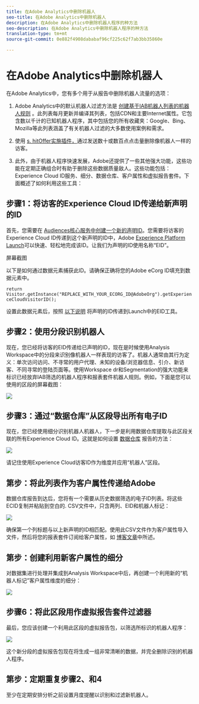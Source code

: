 ```yaml
---
title: 在Adobe Analytics中删除机器人
seo-title: 在Adobe Analytics中删除机器人
description: 在Adobe Analytics中删除机器人程序的种方法
seo-description: 在Adobe Analytics中删除机器人程序的种方法
translation-type: tm+mt
source-git-commit: 0e882f4908dababaf96cf225c62f7ab3bb35860e

---
```



# 在Adobe Analytics中删除机器人

在Adobe Analytics中，您有多个用于从报告中删除机器人流量的选项：

1. Adobe Analytics中的默认机器人过滤方法是 [创建基于IAB机器人列表的机器人规则](/help/admin/admin/bot-removal/bot-rules.md) 。此列表每月更新并编译其列表，包括CDN和主要Internet属性。它包含数以千计的已知机器人程序，其中包括您的所有收藏夹：Google、Bing、Mozilla等此列表涵盖了有关机器人过滤的大多数使用案例和需求。

1. 使用 [s. hitOffer实施插件，](https://docs.adobe.com/content/help/en/analytics/implementation/javascript-implementation/plugins/hitgovernor.html)通过发送数十或数百点点击量删除像机器人一样的访客。

1. 此外，由于机器人程序快速发展，Adobe还提供了一些其他强大功能，这些功能在定期正确组合时有助于删除这些数据质量敌人。这些功能包括：Experience Cloud ID服务、细分、数据仓库、客户属性和虚拟报告套件。下面概述了如何利用这些工具：

## 步骤1：将访客的Experience Cloud ID传递给新声明的ID

首先，您需要在 [Audiences核心服务中创建一个新的声明ID](https://docs.adobe.com/content/help/en/core-services/interface/audiences/audience-library.html)。您需要将访客的Experience Cloud ID传递到这个新声明的ID中，Adobe [Experience Platform Launch](https://docs.adobe.com/content/help/en/launch/using/implement/solutions/idservice-save.html)可以快速、轻松地完成该ID。让我们为声明的ID使用名称“EID”。

屏幕截图

以下是如何通过数据元素捕获此ID。请确保正确将您的Adobe eCorg ID填充到数据元素中。

```return Visitor.getInstance("REPLACE_WITH_YOUR_ECORG_ID@AdobeOrg").getExperienceCloudVisitorID();```

设置此数据元素后，按照 [以下说明](https://docs.adobe.com/content/help/en/launch/using/implement/solutions/idservice-save.html) 将声明的ID传递到Launch中的EID工具。

## 步骤2：使用分段识别机器人

现在，您已经将访客的EID传递给已声明的ID，现在是时候使用Analysis Workspace中的分段来识别像机器人一样表现的访客了。机器人通常由其行为定义：单次访问访问、不寻常的用户代理、未知的设备/浏览器信息、引介、新访客、不同寻常的登陆页面等。使用Workspace dr和Segmentation的强大功能来标识已经放弃IAB筛选的机器人程序和报表套件机器人规则。例如，下面是您可以使用的区段的屏幕截图：

![](assets/bot-filter-seg1.png)

## 步骤3：通过“数据仓库”从区段导出所有电子ID

现在，您已经使用细分识别机器人机器人，下一步是利用数据仓库提取与此区段关联的所有Experience Cloud ID。这就是如何设置 [数据仓库](https://docs.adobe.com/content/help/en/analytics/export/data-warehouse/data-warehouse.html) 报告的方法：

![](assets/bot-dwh-3.png)

请记住使用Experience Cloud访客ID作为维度并应用“机器人”区段。

## 第步：将此列表作为客户属性传递给Adobe

数据仓库报告到达后，您将有一个需要从历史数据筛选的电子ID列表。将这些ECID复制并粘贴到空白的. CSV文件中，只含两列、EID和机器人标记：

![](assets/bot-csv-4.png)

确保第一个列标题与以上新声明的ID相匹配。使用此CSV文件作为客户属性导入文件，然后将您的报表套件订阅给客户属性，如 [博客文章](https://theblog.adobe.com/link-digital-behavior-customers)中所述。

## 第步：创建利用新客户属性的细分

对数据集进行处理并集成到Analysis Workspace中后，再创建一个利用新的“机器人标记”客户属性维度的细分：

![](assets/bot-filter-seg2.png)

## 步骤6：将此区段用作虚拟报告套件过滤器

最后，您应该创建一个利用此区段的虚拟报告包，以筛选所标识的机器人程序：

![](assets/bot-vrs.png)

这个新分段的虚拟报告包现在将生成一组非常清晰的数据，并完全删除识别的机器人程序。

## 第步：定期重复步骤2、和4

至少在定期安排分析之前设置月度提醒以识别和过滤新机器人。

